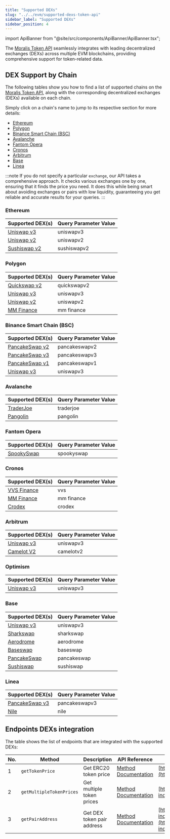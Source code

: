 ```yaml
---
title: "Supported DEXs"
slug: "../../evm/supported-dexs-token-api"
sidebar_label: "Supported DEXs"
sidebar_position: 4
---
```


import ApiBanner from "@site/src/components/ApiBanner/ApiBanner.tsx";

The [Moralis Token API](/web3-data-api/evm/token-api) seamlessly integrates with leading decentralized exchanges (DEXs) across multiple EVM blockchains, providing comprehensive support for token-related data.

## DEX Support by Chain

The following tables show you how to find a list of supported chains on the [Moralis Token API](/web3-data-api/evm/token-api), along with the corresponding decentralized exchanges (DEXs) available on each chain.

Simply click on a chain's name to jump to its respective section for more details:

- [Ethereum](#ethereum)
- [Polygon](#polygon)
- [Binance Smart Chain (BSC)](#binance-smart-chain-bsc)
- [Avalanche](#avalanche)
- [Fantom Opera](#fantom-opera)
- [Cronos](#cronos)
- [Arbitrum](#arbitrum)
- [Base](#base)
- [Linea](#linea)

:::note
If you do not specify a particular `exchange`, our API takes a comprehensive approach. It checks various exchanges one by one, ensuring that it finds the price you need. It does this while being smart about avoiding exchanges or pairs with low liquidity, guaranteeing you get reliable and accurate results for your queries.
:::

### Ethereum

| Supported DEX(s)                       | Query Parameter Value |
| -------------------------------------- | --------------------- |
| [Uniswap v3](https://app.uniswap.org/) | uniswapv3             |
| [Uniswap v2](https://uniswap.org/)     | uniswapv2             |
| [Sushiswap v2](https://sushi.com/)     | sushiswapv2           |

### Polygon

| Supported DEX(s)                            | Query Parameter Value |
| ------------------------------------------- | --------------------- |
| [Quickswap v2](https://quickswap.exchange/) | quickswapv2           |
| [Uniswap v3](https://app.uniswap.org/)      | uniswapv3             |
| [Uniswap v2](https://uniswap.org/)          | uniswapv2             |
| [MM Finance](https://mm.finance/)           | mm finance            |

### Binance Smart Chain (BSC)

| Supported DEX(s)                                 | Query Parameter Value |
| ------------------------------------------------ | --------------------- |
| [PancakeSwap v2](https://pancakeswap.finance/)   | pancakeswapv2         |
| [PancakeSwap v3](https://pancakeswap.finance/v3) | pancakeswapv3         |
| [PancakeSwap v1](https://pancakeswap.finance/v1) | pancakeswapv1         |
| [Uniswap v3](https://app.uniswap.org/)           | uniswapv3             |

### Avalanche

| Supported DEX(s)                           | Query Parameter Value |
| ------------------------------------------ | --------------------- |
| [TraderJoe](https://www.traderjoexyz.com/) | traderjoe             |
| [Pangolin](https://pangolin.exchange/)     | pangolin              |

### Fantom Opera

| Supported DEX(s)                          | Query Parameter Value |
| ----------------------------------------- | --------------------- |
| [SpookySwap](https://spookyswap.finance/) | spookyswap            |

### Cronos

| Supported DEX(s)                    | Query Parameter Value |
| ----------------------------------- | --------------------- |
| [VVS Finance](https://vvs.finance/) | vvs                   |
| [MM Finance](https://mm.finance/)   | mm finance            |
| [Crodex](https://crodex.exchange/)  | crodex                |

### Arbitrum

| Supported DEX(s)                          | Query Parameter Value |
| ----------------------------------------- | --------------------- |
| [Uniswap v3](https://app.uniswap.org/)    | uniswapv3             |
| [Camelot V2](https://www.camelotsix.com/) | camelotv2             |

### Optimism

| Supported DEX(s)                       | Query Parameter Value |
| -------------------------------------- | --------------------- |
| [Uniswap v3](https://app.uniswap.org/) | uniswapv3             |

### Base

| Supported DEX(s)                                | Query Parameter Value |
| ----------------------------------------------- | --------------------- |
| [Uniswap v3](https://app.uniswap.org/)          | uniswapv3             |
| [Sharkswap](https://www.sharkswap.finance/swap) | sharkswap             |
| [Aerodrome](https://aerodrome.finance)          | aerodrome             |
| [Baseswap](https://baseswap.fi)                 | baseswap              |
| [PancakeSwap](https://pancakeswap.finance/)     | pancakeswap           |
| [Sushiswap](https://sushi.com/)                 | sushiswap             |

### Linea

| Supported DEX(s)                                 | Query Parameter Value |
| ------------------------------------------------ | --------------------- |
| [PancakeSwap v3](https://pancakeswap.finance/v3) | pancakeswapv3         |
| [Nile](https://www.thenile.exchange/swap)        | nile                  |

## Endpoints DEXs integration

The table shows the list of endpoints that are integrated with the supported DEXs:

| No. | Method                   | Description                | API Reference                                                                  | URL                                                                                                                                                                      |
| --- | ------------------------ | -------------------------- | ------------------------------------------------------------------------------ | ------------------------------------------------------------------------------------------------------------------------------------------------------------------------ |
| 1   | `getTokenPrice`          | Get ERC20 token price      | [Method Documentation](/web3-data-api/evm/reference/get-token-price)           | [https://deep-index.moralis.io/api/v2.2/erc20/:address/price](https://deep-index.moralis.io/api/v2.2/erc20/:address/price)                                               |
| 2   | `getMultipleTokenPrices` | Get multiple token prices  | [Method Documentation](/web3-data-api/evm/reference/get-multiple-token-prices) | [https://deep-index.moralis.io/api/v2.2/erc20/prices](https://deep-index.moralis.io/api/v2.2/erc20/prices)                                                               |
| 3   | `getPairAddress`         | Get DEX token pair address | [Method Documentation](/web3-data-api/evm/reference/get-pair-address)          | [https://deep-index.moralis.io/api/v2.2/:token0_address/:token1_address/pairAddress](https://deep-index.moralis.io/api/v2.2/:token0_address/:token1_address/pairAddress) |
